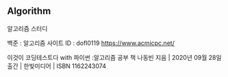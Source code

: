 ## Algorithm
알고리즘 스터디

백준
: 알고리즘 사이트
ID : dofl0119
https://www.acmicpc.net/

이것이 코딩테스트다 with 파이썬
:알고리즘 공부 책
나동빈 지음 | 2020년 09월 28일 출간 | 한빛미디어 | ISBN 1162243074
